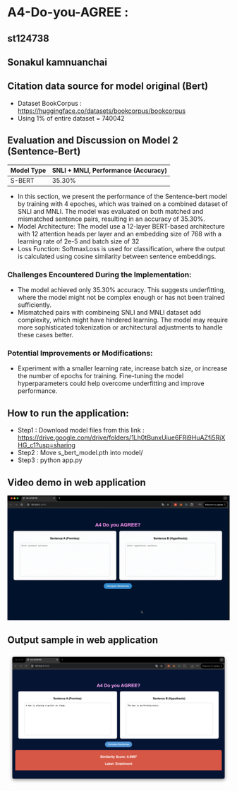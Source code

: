 # A4-Do-you-AGREE : 
## st124738
## Sonakul kamnuanchai

## Citation data source for model original (Bert)
- Dataset BookCorpus : https://huggingface.co/datasets/bookcorpus/bookcorpus 
- Using 1% of entire dataset = 740042

##  Evaluation and Discussion on Model 2 (Sentence-Bert)
| Model Type          | SNLI + MNLI, Performance (Accuracy)|
|---------------------|-----------|
| S-BERT            | 35.30%   |

- In this section, we present the performance of the Sentence-bert model by training with 4 epoches, which was trained on a combined dataset of SNLI and MNLI. The model was evaluated on both matched and mismatched sentence pairs, resulting in an accuracy of 35.30%.
- Model Architecture: The model use a 12-layer BERT-based architecture with 12 attention heads per layer and an embedding size of 768 with a learning rate of 2e-5 and batch size of 32
- Loss Function: SoftmaxLoss is used for classification, where the output is calculated using cosine similarity between sentence embeddings.

### Challenges Encountered During the Implementation:
- The model achieved only 35.30% accuracy. This suggests underfitting, where the model might not be complex enough or has not been trained sufficiently.
- Mismatched pairs with combineing SNLI and MNLI dataset add complexity, which might have hindered learning. The model may require more sophisticated tokenization or architectural adjustments to handle these cases better.

### Potential Improvements or Modifications:
-  Experiment with a smaller learning rate, increase batch size, or increase the number of epochs for training. Fine-tuning the model hyperparameters could help overcome underfitting and improve performance.

## How to run the application:
- Step1 : Download model files from this link : https://drive.google.com/drive/folders/1Lh0tBunxUiue6FRi9HuAZfi5RjXHG_c1?usp=sharing
- Step2 : Move s_bert_model.pth into model/
- Step3 : python app.py

## Video demo in web application
![Demo](assets/a4-demo.gif)

## Output sample in web application
![App Screenshot](assets/screen-shot.png)




